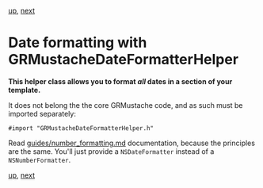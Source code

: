 [up](../../../..), [next](flavors.md)

Date formatting with GRMustacheDateFormatterHelper
==================================================

**This helper class allows you to format *all* dates in a section of your template.**

It does not belong the the core GRMustache code, and as such must be imported separately:

    #import "GRMustacheDateFormatterHelper.h"

Read [guides/number_formatting.md](number_formatting.md) documentation, because the principles are the same. You'll just provide a `NSDateFormatter` instead of a `NSNumberFormatter`.

[up](../../../..), [next](flavors.md)
